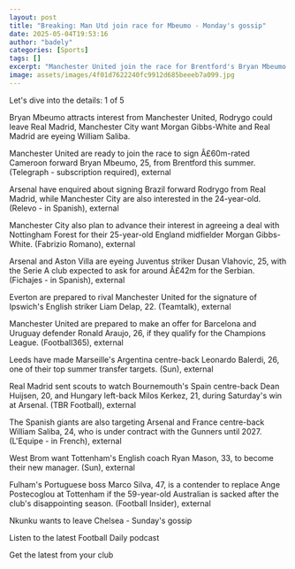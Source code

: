 ```yaml
---
layout: post
title: "Breaking: Man Utd join race for Mbeumo - Monday's gossip"
date: 2025-05-04T19:53:16
author: "badely"
categories: [Sports]
tags: []
excerpt: "Manchester United join the race for Brentford's Bryan Mbeumo while Manchester City advance moves to sign Morgan Gibbs-White."
image: assets/images/4f01d7622240fc9912d685beeeb7a099.jpg
---
```


Let's dive into the details: 1 of 5

Bryan Mbeumo attracts interest from Manchester United, Rodrygo could leave Real Madrid, Manchester City want Morgan Gibbs-White and Real Madrid are eyeing William Saliba.

Manchester United are ready to join the race to sign Â£60m-rated Cameroon forward Bryan Mbeumo, 25, from Brentford this summer. (Telegraph - subscription required), external

Arsenal have enquired about signing Brazil forward Rodrygo from Real Madrid, while Manchester City are also interested in the 24-year-old. (Relevo - in Spanish), external

Manchester City also plan to advance their interest in agreeing a deal with Nottingham Forest for their 25-year-old England midfielder Morgan Gibbs-White. (Fabrizio Romano), external

Arsenal and Aston Villa are eyeing Juventus striker Dusan Vlahovic, 25, with the Serie A club expected to ask for around Â£42m for the Serbian. (Fichajes - in Spanish), external

Everton are prepared to rival Manchester United for the signature of Ipswich's English striker Liam Delap, 22. (Teamtalk), external 

Manchester United are prepared to make an offer for Barcelona and Uruguay defender Ronald Araujo, 26, if they qualify for the Champions League. (Football365), external

Leeds have made Marseille's Argentina centre-back Leonardo Balerdi, 26, one of their top summer transfer targets. (Sun), external

Real Madrid sent scouts to watch Bournemouth's Spain centre-back Dean Huijsen, 20, and Hungary left-back Milos Kerkez, 21, during Saturday's win at Arsenal. (TBR Football), external

The Spanish giants are also targeting Arsenal and France centre-back William Saliba, 24, who is under contract with the Gunners until 2027. (L'Equipe - in French), external

West Brom want Tottenham's English coach Ryan Mason, 33, to become their new manager. (Sun), external

Fulham's Portuguese boss Marco Silva, 47, is a contender to replace Ange Postecoglou at Tottenham if the 59-year-old Australian is sacked after the club's disappointing season. (Football Insider), external

Nkunku wants to leave Chelsea - Sunday's gossip 

Listen to the latest Football Daily podcast

Get the latest from your club


